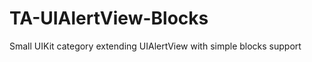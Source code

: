 TA-UIAlertView-Blocks
=====================

Small UIKit category extending UIAlertView with simple blocks support